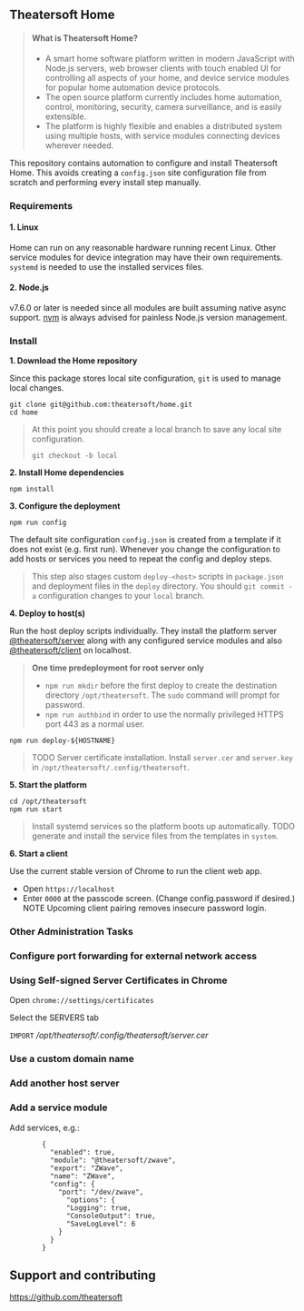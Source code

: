 ## Theatersoft Home
> #### What is Theatersoft Home?
> * A smart home software platform written in modern JavaScript with Node.js servers, web browser clients with touch enabled UI for controlling all aspects of your home, and device service modules for popular home automation device protocols.
>* The open source platform currently includes home automation, control, monitoring, security, camera surveillance, and is easily extensible.
>* The platform is highly flexible and enables a distributed system using multiple hosts, with service modules connecting devices wherever needed.

This repository contains automation to configure and install Theatersoft Home. This avoids creating a `config.json` site configuration file from scratch and performing every install step manually.

### Requirements
#### 1. **Linux**
Home can run on any reasonable hardware running recent Linux. Other service modules for device integration may have their own requirements. `systemd` is needed to use the installed services files.

#### 2. **Node.js**
v7.6.0 or later is needed since all modules are built assuming native async support. [nvm](https://github.com/creationix/nvm) is always advised for painless Node.js version management.

### Install
**1. Download the Home repository**

Since this package stores local site configuration, `git` is used to manage local changes.
```
git clone git@github.com:theatersoft/home.git
cd home
```

> At this point you should create a local branch to save any local site configuration.
> ```
> git checkout -b local
> ```

**2. Install Home dependencies**
```
npm install
```

**3. Configure the deployment**

```
npm run config
```

 The default site configuration `config.json` is created from a template if it does not exist (e.g. first run). Whenever you change the configuration to add hosts or services you need to repeat the config and deploy steps.

> This step also stages custom `deploy-<host>` scripts in `package.json` and deployment files in the `deploy` directory. You should `git commit -a` configuration changes to your `local` branch.

**4. Deploy to host(s)**

Run the host deploy scripts individually. They install the platform server [@theatersoft/server](https://www.npmjs.com/package/@theatersoft/server) along with any configured service modules and also [@theatersoft/client](https://www.npmjs.com/package/@theatersoft/client) on localhost.

> **One time predeployment for root server only**
> * `npm run mkdir` before the first deploy to create the destination directory `/opt/theatersoft`. The `sudo` command will prompt for password.
> * `npm run authbind` in order to use the normally privileged HTTPS port 443 as a normal user.

```
npm run deploy-${HOSTNAME}
```

> TODO Server certificate installation. Install `server.cer` and `server.key` in `/opt/theatersoft/.config/theatersoft`.

**5. Start the platform**
```
cd /opt/theatersoft
npm run start
```
> Install systemd services so the platform boots up automatically.
  TODO generate and install the service files from the templates in `system`.

**6. Start a client**

Use the current stable version of Chrome to run the client web app.

* Open `https://localhost`
* Enter `0000` at the passcode screen.
(Change config.password if desired.)
NOTE Upcoming client pairing removes insecure password login.

### Other Administration Tasks

### Configure port forwarding for external network access

### Using Self-signed Server Certificates in Chrome
Open `chrome://settings/certificates`

Select the SERVERS tab

`IMPORT` */opt/theatersoft/.config/theatersoft/server.cer*


### Use a custom domain name

### Add another host server

### Add a service module

Add services, e.g.:
```
        {
          "enabled": true,
          "module": "@theatersoft/zwave",
          "export": "ZWave",
          "name": "ZWave",
          "config": {
            "port": "/dev/zwave",
              "options": {
              "Logging": true,
              "ConsoleOutput": true,
              "SaveLogLevel": 6
            }
          }
        }
```

## Support and contributing
https://github.com/theatersoft
